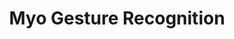 ---
link: myo_gesture_recognition
title: Myo Gesture Recognition
intro: Improve inter-day gesture recognition accuracy.
layout: default
img: myo_photo.png
skills: Pytorch, Myo
---